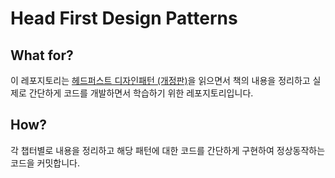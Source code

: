 # Head First Design Patterns

## What for?

이 레포지토리는 [헤드퍼스트 디자인패턴 (개정판)](https://www.hanbit.co.kr/store/books/look.php?p_code=B6113501223)을 읽으면서 책의 내용을 정리하고 실제로 간단하게 코드를 개발하면서 학습하기 위한 레포지토리입니다.

## How?

각 챕터별로 내용을 정리하고 해당 패턴에 대한 코드를 간단하게 구현하여 정상동작하는 코드을 커밋합니다.